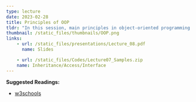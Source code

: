 ```yaml
---
type: lecture
date: 2023-02-28
title: Principles of OOP
tldr: "In this session, main principles in object-oriented programming will be discussed."
thumbnail: /static_files/thumbnails/OOP.png
links: 
    - url: /static_files/presentations/Lecture_08.pdf
      name: Slides

    - url: /static_files/Codes/Lecture07_Samples.zip
    name: Inheritance/Access/Interface
---
```

**Suggested Readings:**
- [w3schools](https://www.w3schools.com/java/default.asp)

